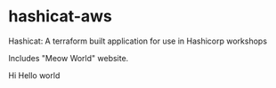 # hashicat-aws
Hashicat: A terraform built application for use in Hashicorp workshops

Includes "Meow World" website.

Hi Hello world

